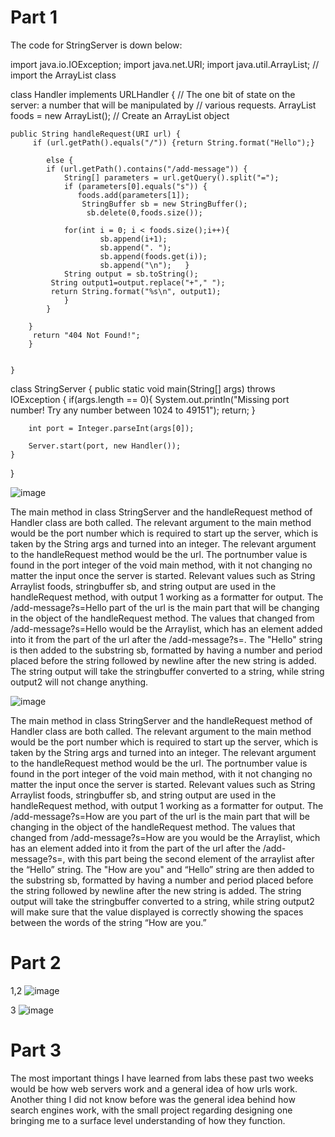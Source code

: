 # Part 1

The code for StringServer is down below:

import java.io.IOException;
import java.net.URI;
import java.util.ArrayList; // import the ArrayList class

class Handler implements URLHandler {
    // The one bit of state on the server: a number that will be manipulated by
    // various requests.
    ArrayList<String> foods = new ArrayList<String>(); // Create an ArrayList object
    
    public String handleRequest(URI url) {
         if (url.getPath().equals("/")) {return String.format("Hello");}

            else {
            if (url.getPath().contains("/add-message")) {
                String[] parameters = url.getQuery().split("=");
                if (parameters[0].equals("s")) {
                   foods.add(parameters[1]);                      
                    StringBuffer sb = new StringBuffer();
                     sb.delete(0,foods.size());

                for(int i = 0; i < foods.size();i++){
                        sb.append(i+1);
                        sb.append(". ");
                        sb.append(foods.get(i));
                        sb.append("\n");   }
                String output = sb.toString();
             String output1=output.replace("+"," ");
             return String.format("%s\n", output1);
                }
            }
           
        }
         return "404 Not Found!";
        }

        
    }


        

class StringServer {
    public static void main(String[] args) throws IOException {
        if(args.length == 0){
            System.out.println("Missing port number! Try any number between 1024 to 49151");
            return;
        }

        int port = Integer.parseInt(args[0]);

        Server.start(port, new Handler());
    }
}

![image](https://github.com/HaRa909/cse15l-lab-reports/assets/146860413/c388b6f9-85d2-4e6b-a62f-8e23f220718d)

The main method in class StringServer and the handleRequest method of Handler class are both called. The relevant argument to the main method would be the port number which is required to start up the server, which is taken by the String args and turned into an integer. The relevant argument to the handleRequest method would be the url. The portnumber value is found in the port integer of the void main method, with it not changing no matter the input once the server is started. Relevant values such as String Arraylist foods, stringbuffer sb, and string output are used in the handleRequest method, with output 1 working as a formatter for output. The /add-message?s=Hello part of the url is the main part that will be changing in the object of the handleRequest method. The values that changed from /add-message?s=Hello would be the Arraylist, which has an element added into it from the part of the url after the /add-message?s=. The "Hello" string is then added to the substring sb, formatted by having a number and period placed before the string followed by newline after the new string is added. The string output will take the stringbuffer converted to a string, while string output2 will not change anything. 


![image](https://github.com/HaRa909/cse15l-lab-reports/assets/146860413/06772093-abd1-40c6-9e0a-97e96a891ebe)


The main method in class StringServer and the handleRequest method of Handler class are both called. The relevant argument to the main method would be the port number which is required to start up the server, which is taken by the String args and turned into an integer. The relevant argument to the handleRequest method would be the url. The portnumber value is found in the port integer of the void main method, with it not changing no matter the input once the server is started. Relevant values such as String Arraylist foods, stringbuffer sb, and string output are used in the handleRequest method, with output 1 working as a formatter for output. The /add-message?s=How are you part of the url is the main part that will be changing in the object of the handleRequest method. The values that changed from /add-message?s=How are you would be the Arraylist, which has an element added into it from the part of the url after the /add-message?s=, with this part being the second element of the arraylist after the “Hello” string. The "How are you" and “Hello” string are then added to the substring sb, formatted by having a number and period placed before the string followed by newline after the new string is added. The string output will take the stringbuffer converted to a string, while string output2 will make sure that the value displayed is correctly showing the spaces between the words of the string “How are you.”

# Part 2

1,2 ![image](https://github.com/HaRa909/cse15l-lab-reports/assets/146860413/ce16920e-5b25-42f4-b356-f0a8853417fd)

3 ![image](https://github.com/HaRa909/cse15l-lab-reports/assets/146860413/f2b7a652-3442-44ef-9158-ad42ae9a5fa9)


# Part 3

The most important things I have learned from labs these past two weeks would be how web servers work and a general idea of how urls work. Another thing I did not know before was the general idea behind how search engines work, with the small project regarding designing one bringing me to a surface level understanding of how they function.



